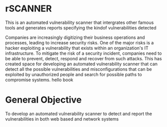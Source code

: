 # rSCANNER
This is an automated vulnerability scanner that intergrates other famous tools and generates reports
specifying the kindof vulnerabilities detected

Companies are increasingly digitizing their business operations and processes, leading to
increase security risks. One of the major risks is a hacker exploiting a vulnerability that exists
within an organization&#39;s IT infrastructure. To mitigate the risk of a security incident, companies
need to be able to prevent, detect, respond and recover from such attacks. This has created space
for developing an automated vulnerability scanner that can detect all the possible vulnerabilities
and misconfigurations that can be exploited by unauthorized people and search for possible paths
to compromise systems.
hello book

# General Objective
To develop an automated vulnerability scanner to detect and report the vulnerabilities in both
web based and network systems
